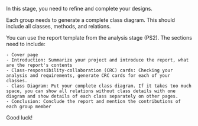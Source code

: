 In this stage, you need to refine and complete your designs. 

Each group needs to generate a complete class diagram. This should include all classes, methods, and relations.

You can use the report template from the analysis stage (PS2). The sections need to include:

    - Cover page
    - Introduction: Summarize your project and introduce the report, what are the report's contents
    - Class-responsibility-collaboration (CRC) cards: Checking your analysis and requirements, generate CRC cards for each of your classes.
    - Class Diagram: Put your complete class diagram. If it takes too much space, you can show all relations without class details with one diagram and show details of each class separately on other pages.
    - Conclusion: Conclude the report and mention the contributions of each group member

Good luck!
